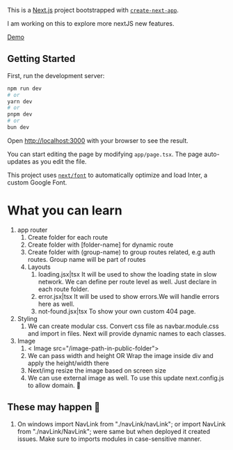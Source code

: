 This is a [Next.js](https://nextjs.org/) project bootstrapped with [`create-next-app`](https://github.com/vercel/next.js/tree/canary/packages/create-next-app).

I am working on this to explore more nextJS new features.

[Demo](https://nextysite.vercel.app/)
## Getting Started

First, run the development server:

```bash
npm run dev
# or
yarn dev
# or
pnpm dev
# or
bun dev
```

Open [http://localhost:3000](http://localhost:3000) with your browser to see the result.

You can start editing the page by modifying `app/page.tsx`. The page auto-updates as you edit the file.

This project uses [`next/font`](https://nextjs.org/docs/basic-features/font-optimization) to automatically optimize and load Inter, a custom Google Font.

# What you can learn

1. app router
    1. Create folder for each route
    2. Create folder with [folder-name] for dynamic route
    3. Create folder with (group-name) to group routes related, e.g auth routes. Group name will be part of routes
    4. Layouts
        1. loading.jsx|tsx It will be used to show the loading state in slow network. We can define per route level as well. Just declare in each route folder.
        2. error.jsx|tsx It will be used to show errors.We will handle errors here as well.
        3. not-found.jsx|tsx To show your own custom 404 page.
2. Styling
    1. We can create modular css. Convert css file as navbar.module.css and import in files. Next will provide dynamic  names to each classes.
3. Image
    1. < Image src="/image-path-in-public-folder">
    2. We can pass width and height OR Wrap the image inside div and apply the height/width there
    3. Next/img resize the image based on screen size
    4. We can use external image as well. To use this update next.config.js to allow domain. 🚀


## These may happen 💁
1. On windows import NavLink from "./navLink/navLink"; or import NavLink from "./navLink/NavLink"; were same but when deployed it created issues. Make sure to imports modules in case-sensitive manner.